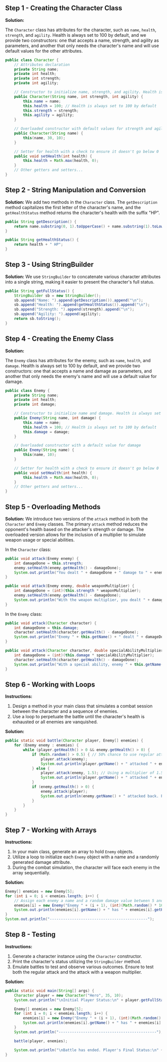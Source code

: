 ## Step 1 - Creating the Character Class

**Solution:**

The `Character` class has attributes for the character, such as `name`, `health`, `strength`, and `agility`. Health is always set to 100 by default, and we provide two constructors: one that accepts a name, strength, and agility as parameters, and another that only needs the character's name and will use default values for the other attributes.

```java
public class Character {
    // Attributes declaration
    private String name;
    private int health;
    private int strength;
    private int agility;

    // Constructor to initialize name, strength, and agility. Health is always set to 100.
    public Character(String name, int strength, int agility) {
        this.name = name;
        this.health = 100; // Health is always set to 100 by default
        this.strength = strength;
        this.agility = agility;
    }

    // Overloaded constructor with default values for strength and agility
    public Character(String name) {
        this(name, 30, 10);
    }

    // Setter for health with a check to ensure it doesn't go below 0
    public void setHealth(int health) {
        this.health = Math.max(health, 0);
    }
    // Other getters and setters...
}
```

## Step 2 - String Manipulation and Conversion

**Solution:**
We add two methods in the `Character` class. The `getDescription` method capitalizes the first letter of the character's name, and the `getHealthStatus` method returns the character's health with the suffix "HP".

```java
public String getDescription() {
    return name.substring(0, 1).toUpperCase() + name.substring(1).toLowerCase();
}

public String getHealthStatus() {
    return health + " HP";
}
```

## Step 3 - Using StringBuilder

**Solution:**
We use `StringBuilder` to concatenate various character attributes into a single string, making it easier to present the character's full status.

```java
public String getFullStatus() {
    StringBuilder sb = new StringBuilder();
    sb.append("Name: ").append(getDescription()).append("\n");
    sb.append("Health: ").append(getHealthStatus()).append("\n");
    sb.append("Strength: ").append(strength).append("\n");
    sb.append("Agility: ").append(agility);
    return sb.toString();
}
```

## Step 4 - Creating the Enemy Class

**Solution:**

The `Enemy` class has attributes for the enemy, such as `name`, `health`, and `damage`. Health is always set to 100 by default, and we provide two constructors: one that accepts a name and damage as parameters, and another that only needs the enemy's name and will use a default value for damage.

```java
public class Enemy {
    private String name;
    private int health;
    private int damage;

    // Constructor to initialize name and damage. Health is always set to 100.
    public Enemy(String name, int damage) {
        this.name = name;
        this.health = 100; // Health is always set to 100 by default
        this.damage = damage;
    }

    // Overloaded constructor with a default value for damage
    public Enemy(String name) {
        this(name, 10);
    }

    // Setter for health with a check to ensure it doesn't go below 0
    public void setHealth(int health) {
        this.health = Math.max(health, 0);
    }
    // Other getters and setters...
}
```

## Step 5 - Overloading Methods

**Solution:**
We introduce two versions of the `attack` method in both the `Character` and `Enemy` classes. The primary `attack` method reduces the opponent's health based on the attacker's strength or damage. The overloaded version allows for the inclusion of a multiplier to simulate weapon usage or special abilities.

In the `Character` class:

```java
public void attack(Enemy enemy) {
    int damageDone = this.strength;
    enemy.setHealth(enemy.getHealth() - damageDone);
    System.out.println("You dealt " + damageDone + " damage to " + enemy.getName() + "!");
}

public void attack(Enemy enemy, double weaponMultiplier) {
    int damageDone = (int)(this.strength * weaponMultiplier);
    enemy.setHealth(enemy.getHealth() - damageDone);
    System.out.println("With the weapon multiplier, you dealt " + damageDone + " damage to " + enemy.getName() + "!");
}
```

In the `Enemy` class:

```java
public void attack(Character character) {
    int damageDone = this.damage;
    character.setHealth(character.getHealth() - damageDone);
    System.out.println("Enemy " + this.getName() + " dealt " + damageDone + " damage to you!");
}

public void attack(Character character, double specialAbilityMultiplier) {
    int damageDone = (int)(this.damage * specialAbilityMultiplier);
    character.setHealth(character.getHealth() - damageDone);
    System.out.println("With a special ability, enemy " + this.getName() + " dealt " + damageDone + " damage to you!");
}
```

## Step 6 - Working with Loops

**Instructions:**

1. Design a method in your main class that simulates a combat session between the character and a sequence of enemies.
2. Use a loop to perpetuate the battle until the character's health is exhausted or all enemies are vanquished.

**Solution:**

```java
public static void battle(Character player, Enemy[] enemies) {
    for (Enemy enemy : enemies) {
        while (player.getHealth() > 0 && enemy.getHealth() > 0) {
            if (Math.random() > 0.5) { // 50% chance to use regular attack or attack with a multiplier
                player.attack(enemy);
                System.out.println(player.getName() + " attacked " + enemy.getName() + " with regular attack. " + enemy.getName() + " health is now " + enemy.getHealth());
            } else {
                player.attack(enemy, 1.5); // Using a multiplier of 1.5 for demonstration
                System.out.println(player.getName() + " attacked " + enemy.getName() + " with weapon multiplier. " + enemy.getName() + " health is now " + enemy.getHealth());
            }
            if (enemy.getHealth() > 0) {
                enemy.attack(player);
                System.out.println(enemy.getName() + " attacked back. Player health is now " + player.getHealth());
            }
        }
    }
}
```

## Step 7 - Working with Arrays

**Instructions:**

1. In your main class, generate an array to hold `Enemy` objects.
2. Utilize a loop to initialize each `Enemy` object with a name and a randomly generated damage attribute.
3. During the combat simulation, the character will face each enemy in the array sequentially.

**Solution:**

```java
Enemy[] enemies = new Enemy[5];
for (int i = 0; i < enemies.length; i++) {
    // Assign each enemy a name and a random damage value between 5 and 15
    enemies[i] = new Enemy("Enemy " + (i + 1), (int)(Math.random() * 10 + 5));
    System.out.println(enemies[i].getName() + " has " + enemies[i].getHealth() + " health and " + enemies[i].getDamage() + " attack damage.");
}
System.out.println("--------------------------------------------");
```

## Step 8 - Testing

**Instructions:**

1. Generate a character instance using the `Character` constructor.
2. Print the character's status utilizing the `StringBuilder` method.
3. Emulate battles to test and observe various outcomes. Ensure to test both the regular attack and the attack with a weapon multiplier.

**Solution:**

```java
public static void main(String[] args) {
    Character player = new Character("Hero", 35, 10);
    System.out.println("\nInitial Player Status:\n" + player.getFullStatus());

    Enemy[] enemies = new Enemy[5];
    for (int i = 0; i < enemies.length; i++) {
        enemies[i] = new Enemy("Enemy " + (i + 1), (int)(Math.random() * 30 + 5));
        System.out.println(enemies[i].getName() + " has " + enemies[i].getHealth() + " health and " + enemies[i].getDamage() + " attack damage.");
    }
    System.out.println("--------------------------------------------");

    battle(player, enemies);

    System.out.println("\nBattle has ended. Player's Final Status:\n" + player.getFullStatus());
}
```
